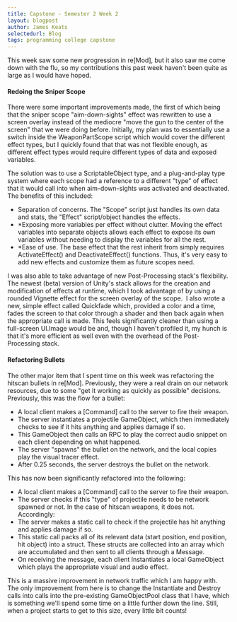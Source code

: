 ```yaml
---
title: Capstone - Semester 2 Week 2
layout: blogpost
author: James Keats
selectedurl: Blog
tags: programming college capstone
---
```

This week saw some new progression in re[Mod], but it also saw me come down with the flu, so my contributions this past week haven't been quite as large as I would have hoped. 

#### Redoing the Sniper Scope 

There were some important improvements made, the first of which being that the sniper scope "aim-down-sights" effect was rewritten to use a screen overlay instead of the mediocre "move the gun to the center of the screen" that we were doing before. Initially, my plan was to essentially use a switch inside the WeaponPartScope script which would cover the different effect types, but I quickly found that that was not flexible enough, as different effect types would require different types of data and exposed variables. 

<!--more-->

The solution was to use a ScriptableObject type, and a plug-and-play type system where each scope had a reference to a different "type" of effect that it would call into when aim-down-sights was activated and deactivated. The benefits of this included: 

* Separation of concerns. The "Scope" script just handles its own data and stats, the "Effect" script/object handles the effects. 
* *Exposing more variables per effect without clutter. Moving the effect variables into separate objects allows each effect to expose its own variables without needing to display the variables for all the rest. 
* *Ease of use. The base effect that the rest inherit from simply requires ActivateEffect() and DeactivateEffect() functions. Thus, it's very easy to add new effects and customize them as future scopes need. 

I was also able to take advantage of new Post-Processing stack's flexibility. The newest (beta) version of Unity's stack allows for the creation and modification of effects at runtime, which I took advantage of by using a rounded Vignette effect for the screen overlay of the scope.&nbsp; I also wrote a new, simple effect called Quickfade which, provided a color and a time, fades the screen to that color through a shader and then back again when the appropriate call is made. This feels significantly cleaner than using a full-screen UI.Image would be and, though I haven't profiled it, my hunch is that it's more efficient as well even with the overhead of the Post-Processing stack. 

#### Refactoring Bullets 

The other major item that I spent time on this week was refactoring the hitscan bullets in re[Mod]. Previously, they were a real drain on our network resources, due to some "get it working as quickly as possible" decisions. Previously, this was the flow for a bullet: 

* A local client makes a [Command] call to the server to fire their weapon. 
* The server instantiates a projectile GameObject, which then immediately checks to see if it hits anything and applies damage if so. 
* This GameObject then calls an RPC to play the correct audio snippet on each client depending on what happened. 
* The server "spawns" the bullet on the network, and the local copies play the visual tracer effect. 
* After 0.25 seconds, the server destroys the bullet on the network. 

This has now been significantly refactored into the following: 

* A local client makes a [Command] call to the server to fire their weapon. 
* The server checks if this "type" of projectile needs to be network spawned or not. In the case of hitscan weapons, it does not. Accordingly: 
* The server makes a static call to check if the projectile has hit anything and applies damage if so. 
* This static call packs all of its relevant data (start position, end position, hit object) into a struct. These structs are collected into an array which are accumulated and then sent to all clients through a Message. 
* On receiving the message, each client Instantiates a local GameObject which plays the appropriate visual and audio effect. 

This is a massive improvement in network traffic which I am happy with. The only improvement from here is to change the Instantiate and Destroy calls into calls into the pre-existing GameObjectPool class that I have, which is something we'll spend some time on a little further down the line. Still, when a project starts to get to this size, every little bit counts! 
